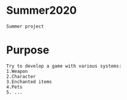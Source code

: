 # Summer2020
	Summer project
# Purpose
	Try to develop a game with various systems: 
	1.Weapon
	2.Character
	3.Enchanted items 
	4.Pets
	5. ...
